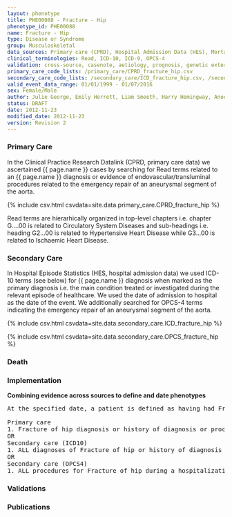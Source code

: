 ```yaml
---
layout: phenotype
title: PHE00088 - Fracture - Hip
phenotype_id: PHE00088
name: Fracture - Hip
type: Disease or Syndrome
group: Musculoskeletal 
data_sources: Primary care (CPRD), Hospital Admission Data (HES), Mortality Data (ONS)
clinical_terminologies: Read, ICD-10, ICD-9, OPCS-4
validation: cross-source, casenote, aetiology, prognosis, genetic external
primary_care_code_lists: /primary_care/CPRD_fracture_hip.csv
secondary_care_code_lists: /secondary_care/ICD_fracture_hip.csv, /secondary_care/OPCS_fracture_hip.csv
valid_event_data_range: 01/01/1999 - 01/07/2016
sex: Female/Male
author: Julie George, Emily Herrett, Liam Smeeth, Harry Hemingway, Anoop Shah, Spiros Denaxas
status: DRAFT
date: 2012-11-23
modified_date: 2012-11-23
version: Revision 2
---
```


### Primary Care

In the Clinical Practice Research Datalink (CPRD, primary care data) we ascertained {{ page.name }} cases by searching for Read terms related to an {{ page.name }} diagnosis or evidence of endovascular/transluminal procedures related to the emergency repair of an aneurysmal segment of the aorta.

{% include csv.html csvdata=site.data.primary_care.CPRD_fracture_hip %}

Read terms are hierarhically organized in top-level chapters i.e. chapter G....00 is related to Circulatory System Diseases and sub-headings i.e. heading G2...00 is related to Hypertensive Heart Disease while G3...00 is related to Ischaemic Heart Disease.

### Secondary Care

In Hospital Episode Statistics (HES, hospital admission data) we used ICD-10 terms (see below) for {{ page.name }} diagnosis when marked as the primary diagnosis i.e. the main condition treated or investigated during the relevant episode of healthcare. We used the date of admission to hospital as the date of the event. We additionally searched for OPCS-4 terms indicating the emergency repair of an aneurysmal segment of the aorta.

{% include csv.html csvdata=site.data.secondary_care.ICD_fracture_hip %}

{% include csv.html csvdata=site.data.secondary_care.OPCS_fracture_hip %}


### Death

### Implementation

**Combining evidence across sources to define and date phenotypes**

<pre>
At the specified date, a patient is defined as having had Fracture of hip IF they meet the criteria for any of the following on or before the specified date. The earliest date on which the individual meets any of the following criteria on or before the specified date is defined as the first event date:

Primary care
1. Fracture of hip diagnosis or history of diagnosis or procedure during a consultation 
OR
Secondary care (ICD10)
1. ALL diagnoses of Fracture of hip or history of diagnosis during a hospitalization
OR
Secondary care (OPCS4)
1. ALL procedures for Fracture of hip during a hospitalization
</pre>

### Validations

### Publications

